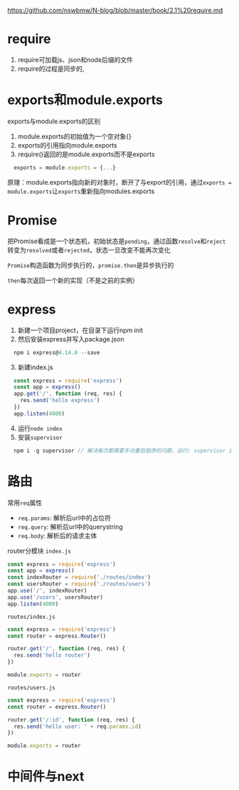 https://github.com/nswbmw/N-blog/blob/master/book/2.1%20require.md
# require
1. require可加载js、json和node后缀的文件
1. require的过程是同步的,

# exports和module.exports
exports与module.exports的区别
1. module.exports的初始值为一个空对象{}
2. exports的引用指向module.exports
3. require()返回的是module.exports而不是exports

```javascript
  exports = module.exports = {...}
```
原理：module.exports指向新的对象时，断开了与export的引用，通过`exports = module.exports`让`exports`重新指向modules.exports

# Promise
把Promise看成是一个状态机，初始状态是`pending`，通过函数`resolve`和`reject`转变为`resolved`或者`rejected`，状态一旦改变不能再次变化

`Promise`构造函数为同步执行的，`promise.then`是异步执行的

`then`每次返回一个新的实现（不是之前的实例）

# express
1. 新建一个项目project，在目录下运行npm init
2. 然后安装express并写入package.json
```javascript
  npm i express@4.14.0 --save
```
3. 新建index.js
```javascript
  const express = require('express')
  const app = express()
  app.get('/', function (req, res) {
    res.send('hello express')
  })
  app.listen(4000)
```
4. 运行`node index`
5. 安装`supervisor`
```javascript
  npm i -g supervisor // 解决每次都需要手动重启程序的问题，运行: supervisor index
```

# 路由
常用`req`属性
* `req.params`: 解析后url中的占位符
* `req.query`: 解析后url中的querystring
* `req.body`: 解析后的请求主体


router分模块
`index.js`
```javascript
const express = require('express')
const app = express()
const indexRouter = require('./routes/index')
const usersRouter = require('./routes/users')
app.use('/', indexRouter)
app.use('/users', usersRouter)
app.listen(4000)
```

`routes/index.js`
```javascript
const express = require('express')
const router = express.Router()

router.get('/', function (req, res) {
  res.send('hello router')
})

module.exports = router
```
`routes/users.js`
```javascript
const express = require('express')
const router = express.Router()

router.get('/:id', function (req, res) {
  res.send('hello user: ' + req.params.id)
})

module.exports = router
```

# 中间件与next
